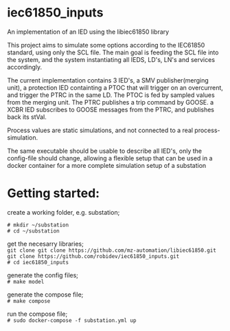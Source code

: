 # iec61850_inputs
An implementation of an IED using the libiec61850 library

This project aims to simulate some options according to the IEC61850 standard, using only the SCL file. 
The main goal is feeding the SCL file into the system, and the system instantiating all IEDS, LD's, 
LN's and services accordingly.

The current implementation contains 3 IED's, a SMV publisher(merging unit), a protection IED containting 
a PTOC that will trigger on an overcurrent, and trigger the PTRC in the same LD. The PTOC is fed by 
sampled values from the merging unit. The PTRC publishes a trip command by GOOSE.
a XCBR IED subscribes to GOOSE messages from the PTRC, and publishes back its stVal.

Process values are static simulations, and not connected to a real process-simulation.

The same executable should be usable to describe all IED's, only the config-file should change, allowing
a flexible setup that can be used in a docker container for a more complete simulation setup of a substation

# Getting started:

create a working folder, e.g. substation;  
  
`# mkdir ~/substation`  
`# cd ~/substation`  
  
get the necesarry libraries;  
`git clone git clone https://github.com/mz-automation/libiec61850.git`  
`git clone https://github.com/robidev/iec61850_inputs.git`  
`# cd iec61850_inputs`  
  
generate the config files;  
`# make model`  
  
generate the compose file;  
`# make compose`  
  
run the compose file;  
`# sudo docker-compose -f substation.yml up`  
